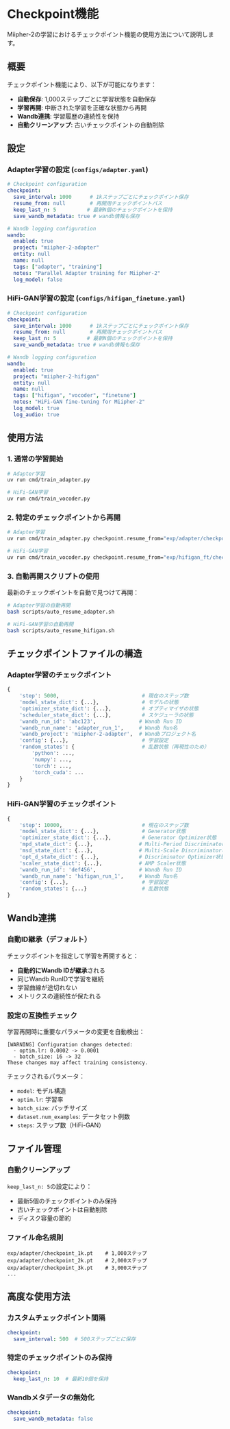 # Checkpoint機能

Miipher-2の学習におけるチェックポイント機能の使用方法について説明します。

## 概要

チェックポイント機能により、以下が可能になります：

- **自動保存**: 1,000ステップごとに学習状態を自動保存
- **学習再開**: 中断された学習を正確な状態から再開
- **Wandb連携**: 学習履歴の連続性を保持
- **自動クリーンアップ**: 古いチェックポイントの自動削除

## 設定

### Adapter学習の設定 (`configs/adapter.yaml`)

```yaml
# Checkpoint configuration
checkpoint:
  save_interval: 1000      # 1kステップごとにチェックポイント保存
  resume_from: null        # 再開用チェックポイントパス
  keep_last_n: 5          # 最新N個のチェックポイントを保持
  save_wandb_metadata: true # wandb情報も保存

# Wandb logging configuration
wandb:
  enabled: true
  project: "miipher-2-adapter"
  entity: null
  name: null
  tags: ["adapter", "training"]
  notes: "Parallel Adapter training for Miipher-2"
  log_model: false
```

### HiFi-GAN学習の設定 (`configs/hifigan_finetune.yaml`)

```yaml
# Checkpoint configuration
checkpoint:
  save_interval: 1000      # 1kステップごとにチェックポイント保存
  resume_from: null        # 再開用チェックポイントパス
  keep_last_n: 5          # 最新N個のチェックポイントを保持
  save_wandb_metadata: true # wandb情報も保存

# Wandb logging configuration
wandb:
  enabled: true
  project: "miipher-2-hifigan"
  entity: null
  name: null
  tags: ["hifigan", "vocoder", "finetune"]
  notes: "HiFi-GAN fine-tuning for Miipher-2"
  log_model: true
  log_audio: true
```

## 使用方法

### 1. 通常の学習開始

```bash
# Adapter学習
uv run cmd/train_adapter.py

# HiFi-GAN学習
uv run cmd/train_vocoder.py
```

### 2. 特定のチェックポイントから再開

```bash
# Adapter学習
uv run cmd/train_adapter.py checkpoint.resume_from="exp/adapter/checkpoint_5k.pt"

# HiFi-GAN学習
uv run cmd/train_vocoder.py checkpoint.resume_from="exp/hifigan_ft/checkpoint_10k.pt"
```

### 3. 自動再開スクリプトの使用

最新のチェックポイントを自動で見つけて再開：

```bash
# Adapter学習の自動再開
bash scripts/auto_resume_adapter.sh

# HiFi-GAN学習の自動再開
bash scripts/auto_resume_hifigan.sh
```



## チェックポイントファイルの構造

### Adapter学習のチェックポイント

```python
{
    'step': 5000,                           # 現在のステップ数
    'model_state_dict': {...},              # モデルの状態
    'optimizer_state_dict': {...},          # オプティマイザの状態
    'scheduler_state_dict': {...},          # スケジューラの状態
    'wandb_run_id': 'abc123',              # Wandb Run ID
    'wandb_run_name': 'adapter_run_1',     # Wandb Run名
    'wandb_project': 'miipher-2-adapter',  # Wandbプロジェクト名
    'config': {...},                        # 学習設定
    'random_states': {                      # 乱数状態（再現性のため）
        'python': ...,
        'numpy': ...,
        'torch': ...,
        'torch_cuda': ...
    }
}
```

### HiFi-GAN学習のチェックポイント

```python
{
    'step': 10000,                          # 現在のステップ数
    'model_state_dict': {...},              # Generator状態
    'optimizer_state_dict': {...},          # Generator Optimizer状態
    'mpd_state_dict': {...},               # Multi-Period Discriminator状態
    'msd_state_dict': {...},               # Multi-Scale Discriminator状態
    'opt_d_state_dict': {...},             # Discriminator Optimizer状態
    'scaler_state_dict': {...},            # AMP Scaler状態
    'wandb_run_id': 'def456',              # Wandb Run ID
    'wandb_run_name': 'hifigan_run_1',     # Wandb Run名
    'config': {...},                        # 学習設定
    'random_states': {...}                  # 乱数状態
}
```

## Wandb連携

### 自動ID継承（デフォルト）

チェックポイントを指定して学習を再開すると：

- **自動的にWandb IDが継承**される
- 同じWandb RunIDで学習を継続
- 学習曲線が途切れない
- メトリクスの連続性が保たれる

### 設定の互換性チェック

学習再開時に重要なパラメータの変更を自動検出：

```
[WARNING] Configuration changes detected:
  - optim.lr: 0.0002 -> 0.0001
  - batch_size: 16 -> 32
These changes may affect training consistency.
```

チェックされるパラメータ：
- `model`: モデル構造
- `optim.lr`: 学習率
- `batch_size`: バッチサイズ
- `dataset.num_examples`: データセット例数
- `steps`: ステップ数（HiFi-GAN）

## ファイル管理

### 自動クリーンアップ

`keep_last_n: 5`の設定により：

- 最新5個のチェックポイントのみ保持
- 古いチェックポイントは自動削除
- ディスク容量の節約

### ファイル命名規則

```
exp/adapter/checkpoint_1k.pt    # 1,000ステップ
exp/adapter/checkpoint_2k.pt    # 2,000ステップ
exp/adapter/checkpoint_3k.pt    # 3,000ステップ
...
```

## 高度な使用方法

### カスタムチェックポイント間隔

```yaml
checkpoint:
  save_interval: 500  # 500ステップごとに保存
```

### 特定のチェックポイントのみ保持

```yaml
checkpoint:
  keep_last_n: 10  # 最新10個を保持
```

### Wandbメタデータの無効化

```yaml
checkpoint:
  save_wandb_metadata: false
```
